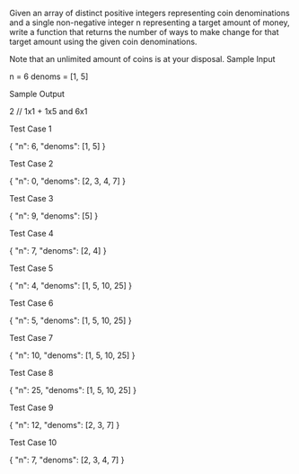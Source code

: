 
Given an array of distinct positive integers representing coin denominations and a single non-negative integer n representing a target amount of money, write a function that returns the number of ways to make change for that target amount using the given coin denominations.

Note that an unlimited amount of coins is at your disposal.
Sample Input

n = 6
denoms = [1, 5]

Sample Output

2 // 1x1 + 1x5 and 6x1


Test Case 1

{
  "n": 6,
  "denoms": [1, 5]
}

Test Case 2

{
  "n": 0,
  "denoms": [2, 3, 4, 7]
}

Test Case 3

{
  "n": 9,
  "denoms": [5]
}

Test Case 4

{
  "n": 7,
  "denoms": [2, 4]
}

Test Case 5

{
  "n": 4,
  "denoms": [1, 5, 10, 25]
}

Test Case 6

{
  "n": 5,
  "denoms": [1, 5, 10, 25]
}

Test Case 7

{
  "n": 10,
  "denoms": [1, 5, 10, 25]
}

Test Case 8

{
  "n": 25,
  "denoms": [1, 5, 10, 25]
}

Test Case 9

{
  "n": 12,
  "denoms": [2, 3, 7]
}

Test Case 10

{
  "n": 7,
  "denoms": [2, 3, 4, 7]
}